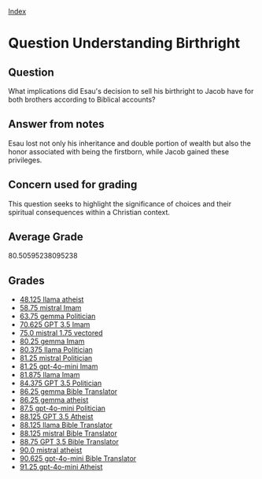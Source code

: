 
[Index](../../index.md)
# Question Understanding Birthright
## Question
What implications did Esau's decision to sell his birthright to Jacob have for both brothers according to Biblical accounts?

## Answer from notes
Esau lost not only his inheritance and double portion of wealth but also the honor associated with being the firstborn, while Jacob gained these privileges.

## Concern used for grading
This question seeks to highlight the significance of choices and their spiritual consequences within a Christian context.

## Average Grade
80.50595238095238

## Grades
 * [48.125 llama atheist](../answers/llama_atheist/Understanding_Birthright.md)
 * [58.75 mistral Imam](../answers/mistral_Imam/Understanding_Birthright.md)
 * [63.75 gemma Politician](../answers/gemma_Politician/Understanding_Birthright.md)
 * [70.625 GPT 3.5 Imam](../answers/GPT_3.5_Imam/Understanding_Birthright.md)
 * [75.0 mistral 1.75 vectored](../answers/mistral_1.75_vectored/Understanding_Birthright.md)
 * [80.25 gemma Imam](../answers/gemma_Imam/Understanding_Birthright.md)
 * [80.375 llama Politician](../answers/llama_Politician/Understanding_Birthright.md)
 * [81.25 mistral Politician](../answers/mistral_Politician/Understanding_Birthright.md)
 * [81.25 gpt-4o-mini Imam](../answers/gpt-4o-mini_Imam/Understanding_Birthright.md)
 * [81.875 llama Imam](../answers/llama_Imam/Understanding_Birthright.md)
 * [84.375 GPT 3.5 Politician](../answers/GPT_3.5_Politician/Understanding_Birthright.md)
 * [86.25 gemma Bible Translator](../answers/gemma_Bible_Translator/Understanding_Birthright.md)
 * [86.25 gemma atheist](../answers/gemma_atheist/Understanding_Birthright.md)
 * [87.5 gpt-4o-mini Politician](../answers/gpt-4o-mini_Politician/Understanding_Birthright.md)
 * [88.125 GPT 3.5 Atheist](../answers/GPT_3.5_Atheist/Understanding_Birthright.md)
 * [88.125 llama Bible Translator](../answers/llama_Bible_Translator/Understanding_Birthright.md)
 * [88.125 mistral Bible Translator](../answers/mistral_Bible_Translator/Understanding_Birthright.md)
 * [88.75 GPT 3.5 Bible Translator](../answers/GPT_3.5_Bible_Translator/Understanding_Birthright.md)
 * [90.0 mistral atheist](../answers/mistral_atheist/Understanding_Birthright.md)
 * [90.625 gpt-4o-mini Bible Translator](../answers/gpt-4o-mini_Bible_Translator/Understanding_Birthright.md)
 * [91.25 gpt-4o-mini Atheist](../answers/gpt-4o-mini_Atheist/Understanding_Birthright.md)
